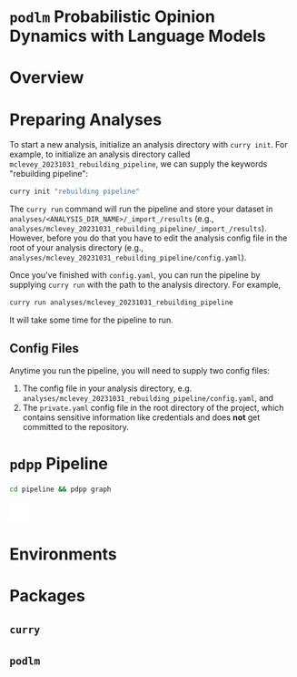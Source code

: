 # `podlm` Probabilistic Opinion Dynamics with Language Models

# Overview

# Preparing Analyses

To start a new analysis, initialize an analysis directory with `curry init`. For example, to initialize an analysis directory called `mclevey_20231031_rebuilding_pipeline`, we can supply the keywords "rebuilding pipeline":

```bash
curry init "rebuilding pipeline"
```

The `curry run` command will run the pipeline and store your dataset in `analyses/<ANALYSIS_DIR_NAME>/_import_/results` (e.g., `analyses/mclevey_20231031_rebuilding_pipeline/_import_/results`). However, before you do that you have to edit the analysis config file in the root of your analysis directory (e.g., `analyses/mclevey_20231031_rebuilding_pipeline/config.yaml`).

Once you've finished with `config.yaml`, you can run the pipeline by supplying `curry run` with the path to the analysis directory. For example, 

```bash
curry run analyses/mclevey_20231031_rebuilding_pipeline
```

It will take some time for the pipeline to run. 

## Config Files

Anytime you run the pipeline, you will need to supply two config files:

1. The config file in your analysis directory, e.g. `analyses/mclevey_20231031_rebuilding_pipeline/config.yaml`, and
2. The `private.yaml` config file in the root directory of the project, which contains sensitive information like credentials and does **not** get committed to the repository.


# `pdpp` Pipeline

```bash
cd pipeline && pdpp graph
```

![](pipeline/dependencies_sparse.png)

# Environments

# Packages

## `curry`

## `podlm`



